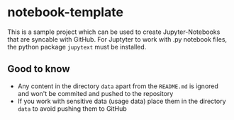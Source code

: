 # notebook-template

This is a sample project which can be used to create Jupyter-Notebooks that are syncable with GitHub.
For Juptyter to work with .py notebook files, the python package `jupytext` must be installed.

## Good to know
* Any content in the directory `data` apart from the `README.md` is ignored and won't be commited and pushed to the repository
* If you work with sensitive data (usage data) place them in the directory `data` to avoid pushing them to GitHub